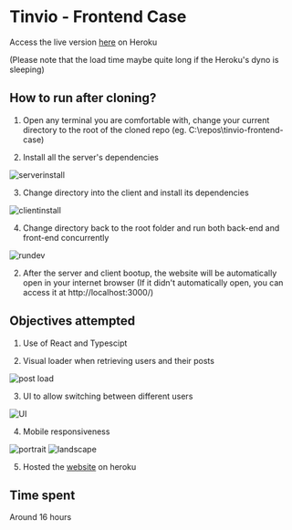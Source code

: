 # Tinvio - Frontend Case

Access the live version [here](https://tinvio-frontend-case.herokuapp.com/) on Heroku

(Please note that the load time maybe quite long if the Heroku's dyno is sleeping)

## How to run after cloning?
1. Open any terminal you are comfortable with, change your current directory to the root of the cloned repo (eg. C:\repos\tinvio-frontend-case\)

2. Install all the server's dependencies

![serverinstall](https://i.postimg.cc/KYJvvwzp/Screenshot-2021-02-18-185643.png)

3. Change directory into the client and install its dependencies

![clientinstall](https://i.postimg.cc/287pDv32/Screenshot-2021-02-18-185050.png)

4. Change directory back to the root folder and run both back-end and front-end concurrently

![rundev](https://i.postimg.cc/155B8NJW/Screenshot-2021-02-18-185330.png)

2. After the server and client bootup, the website will be automatically open in your internet browser
(If it didn't automatically open, you can access it at http://localhost:3000/)

## Objectives attempted
1. Use of React and Typescipt

2. Visual loader when retrieving users and their posts

![post load](https://i.postimg.cc/j2ksQ7NH/Screenshot-2021-02-18-184721.png)

3. UI to allow switching between different users

![UI](https://i.postimg.cc/TR3NHBxy/Screenshot-2021-02-18-184058.png)

4. Mobile responsiveness

![portrait](https://i.postimg.cc/FFPsQ2qY/Screenshot-2021-02-18-184747.png)
![landscape](https://i.postimg.cc/Fs7FFT5D/Screenshot-2021-02-18-184800.png)

5. Hosted the [website](https://tinvio-frontend-case.herokuapp.com/) on heroku

## Time spent
Around 16 hours
